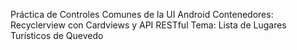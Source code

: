 Práctica de Controles Comunes de la UI Android 
Contenedores: Recyclerview con Cardviews y API RESTful
Tema: Lista de Lugares Turísticos de Quevedo
